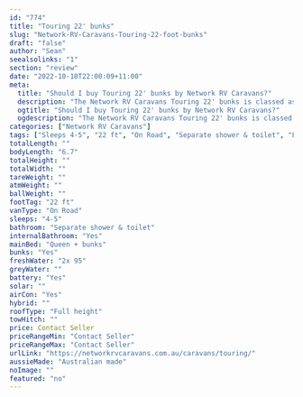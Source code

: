 ```yaml
---
id: "774"
title: "Touring 22' bunks"
slug: "Network-RV-Caravans-Touring-22-foot-bunks"
draft: "false"
author: "Sean"
seealsolinks: "1"
section: "review"
date: "2022-10-10T22:00:09+11:00"
meta:
  title: "Should I buy Touring 22' bunks by Network RV Caravans?"
  description: "The Network RV Caravans Touring 22' bunks is classed as On Road, and sleeps 4-5 people. It is Australian made and comes in at 22 ft. It generally has Separate shower & toilet."
  ogtitle: "Should I buy Touring 22' bunks by Network RV Caravans?"
  ogdescription: "The Network RV Caravans Touring 22' bunks is classed as On Road, and sleeps 4-5 people. It is Australian made and comes in at 22 ft. It generally has Separate shower & toilet."
categories: ["Network RV Caravans"]
tags: ["Sleeps 4-5", "22 ft", "On Road", "Separate shower & toilet", "Full height", "Price Unknown", "Australian made"]
totalLength: ""
bodyLength: "6.7"
totalHeight: ""
totalWidth: ""
tareWeight: ""
atmWeight: ""
ballWeight: ""
footTag: "22 ft"
vanType: "On Road"
sleeps: "4-5"
bathroom: "Separate shower & toilet"
internalBathroom: "Yes"
mainBed: "Queen + bunks"
bunks: "Yes"
freshWater: "2x 95"
greyWater: ""
battery: "Yes"
solar: ""
airCon: "Yes"
hybrid: ""
roofType: "Full height"
towHitch: ""
price: Contact Seller
priceRangeMin: "Contact Seller"
priceRangeMax: "Contact Seller"
urlLink: "https://networkrvcaravans.com.au/caravans/touring/"
aussieMade: "Australian made"
noImage: ""
featured: "no"
---
```

